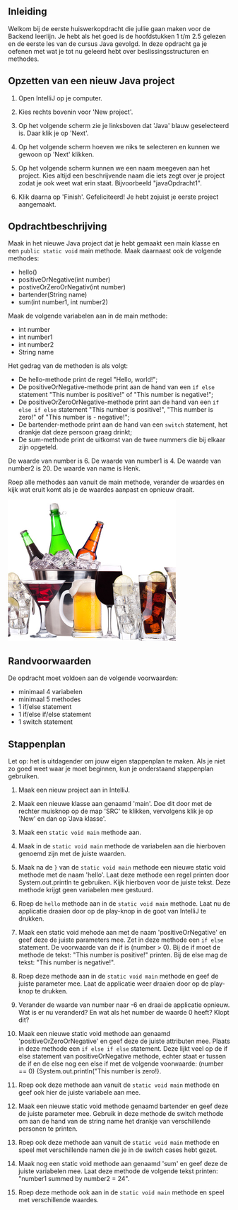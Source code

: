 ## Inleiding
Welkom bij de eerste huiswerkopdracht die jullie gaan maken voor de Backend leerlijn. Je hebt als het goed is de hoofdstukken 1 t/m 2.5 gelezen en de eerste les van de cursus Java gevolgd. In deze opdracht ga je oefenen met wat je tot nu geleerd hebt over beslissingsstructuren en methodes. 

## Opzetten van een nieuw Java project

1. Open IntelliJ op je computer.

2. Kies rechts bovenin voor 'New project'.

3. Op het volgende scherm zie je linksboven dat 'Java' blauw geselecteerd is. Daar klik je op 'Next'.

4. Op het volgende scherm hoeven we niks te selecteren en kunnen we gewoon op 'Next' klikken.

5. Op het volgende scherm kunnen we een naam meegeven aan het project. Kies altijd een beschrijvende naam die iets zegt over je project zodat je ook weet wat erin staat. Bijvoorbeeld "javaOpdracht1".

6. Klik daarna op 'Finish'. Gefeliciteerd! Je hebt zojuist je eerste project aangemaakt.

## Opdrachtbeschrijving

Maak in het nieuwe Java project dat je hebt gemaakt een main klasse en een `public static void` main methode. Maak daarnaast ook de volgende methodes:
- hello()
- positiveOrNegative(int number)
- postiveOrZeroOrNegativ(int number)
- bartender(String name)
- sum(int number1, int number2)

Maak de volgende variabelen aan in de main methode:
- int number
- int number1
- int number2
- String name

Het gedrag van de methoden is als volgt: 
- De hello-methode print de regel "Hello, world!";
- De positiveOrNegative-methode print aan de hand van een `if else` statement "This number is positive!" of "This number is negative!";
- De positiveOrZeroOrNegative-methode print aan de hand van een `if else if else` statement "This number is positive!", "This number is zero!" of "This number is - negative!";
- De bartender-methode print aan de hand van een `switch` statement, het drankje dat deze persoon graag drinkt;
- De sum-methode print de uitkomst van de twee nummers die bij elkaar zijn opgeteld.

De waarde van number is 6.
De waarde van number1 is 4.
De waarde van number2 is 20.
De waarde van name is Henk.

Roep alle methodes aan vanuit de main methode, verander de waardes en kijk wat eruit komt als je de waardes aanpast en opnieuw draait. 

![Drinks](./assets/drinks.jpg)


## Randvoorwaarden
De opdracht moet voldoen aan de volgende voorwaarden:

- minimaal 4 variabelen
- minimaal 5 methodes
- 1 if/else statement
- 1 if/else if/else statement
- 1 switch statement


## Stappenplan
Let op: het is uitdagender om jouw eigen stappenplan te maken. Als je niet zo goed weet waar je moet beginnen, kun je onderstaand stappenplan gebruiken.

1. Maak een nieuw project aan in IntelliJ.

2. Maak een nieuwe klasse aan genaamd  'main'. Doe dit door met de rechter muisknop op de map 'SRC' te klikken, vervolgens klik je op 'New' en dan op 'Java klasse'. 

3. Maak een `static void main` methode aan.

4. Maak in de `static void main` methode de variabelen aan die hierboven genoemd zijn met de juiste waarden. 

5. Maak na de `}` van de `static void main` methode een nieuwe static void methode met de naam 'hello'. Laat deze methode een regel printen door System.out.println te gebruiken. Kijk hierboven voor de juiste tekst. Deze methode krijgt geen variabelen mee gestuurd. 

6. Roep de `hello` methode aan in de `static void main` methode. Laat nu de applicatie draaien door op de play-knop in de goot van IntelliJ te drukken.

7. Maak een static void mehode aan met de naam 'positiveOrNegative' en geef deze de juiste parameters mee. Zet in deze methode een `if else` statement. De voorwaarde van de if is (number > 0). Bij de if moet de methode de tekst: "This number is positive!" printen. Bij de else mag de tekst: "This number is negative!".

8. Roep deze methode aan in de `static void main` methode en geef de juiste parameter mee. Laat de applicatie weer draaien door op de play-knop te drukken. 

9. Verander de waarde van number naar -6 en draai de applicatie opnieuw. Wat is er nu veranderd? En wat als het number de waarde 0 heeft? Klopt dit?

10. Maak een nieuwe static void methode aan genaamd 'positiveOrZeroOrNegative' en geef deze de juiste attributen mee. Plaats in deze methode een `if else if else` statement. Deze lijkt veel op de if else statement van positiveOrNegative methode, echter staat er tussen de if en de else nog een else if met de volgende voorwaarde: (number == 0) {System.out.println("This number is zero!}. 

11. Roep ook deze methode aan vanuit de `static void main` methode en geef ook hier de juiste variabele aan mee.

11. Maak een nieuwe static void methode genaamd bartender en geef deze de juiste parameter mee. Gebruik in deze methode de switch methode om aan de hand van de string name het drankje van verschillende personen te printen. 

12. Roep ook deze methode aan vanuit de `static void main` methode en speel met verschillende namen die je in de switch cases hebt gezet. 

13. Maak nog een static void methode aan genaamd 'sum' en geef deze de juiste variabelen mee. Laat deze methode de volgende tekst printen: "number1 summed by number2 = 24".

14. Roep deze methode ook aan in de `static void main` methode en speel met verschillende waardes.
